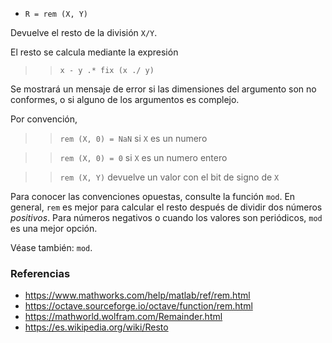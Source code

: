 *  `R = rem (X, Y)`

Devuelve el resto de la división `X/Y`.

El resto se calcula mediante la expresión

>> `x - y .* fix (x ./ y)`

Se mostrará un mensaje de error si las dimensiones del argumento
son no conformes, o si alguno de los argumentos es complejo.

Por convención,

>> `rem (X, 0) = NaN` si `X` es un numero

>> `rem (X, 0) = 0` si `X` es un numero entero

>> `rem (X, Y)` devuelve un valor con el bit de signo de `X`

Para conocer las convenciones opuestas, consulte la función `mod`. En general, `rem` es mejor para calcular el resto después de dividir dos números *positivos*. Para números negativos o cuando los valores son periódicos, `mod` es una mejor opción.

Véase también: `mod`.

### Referencias

* https://www.mathworks.com/help/matlab/ref/rem.html
* https://octave.sourceforge.io/octave/function/rem.html
* https://mathworld.wolfram.com/Remainder.html
* https://es.wikipedia.org/wiki/Resto
